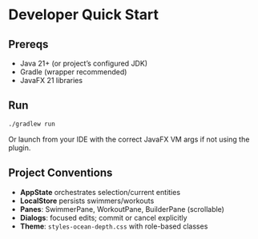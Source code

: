 # Developer Quick Start

## Prereqs
- Java 21+ (or project’s configured JDK)
- Gradle (wrapper recommended)
- JavaFX 21 libraries

## Run
```bash
./gradlew run
```
Or launch from your IDE with the correct JavaFX VM args if not using the plugin.

## Project Conventions
- **AppState** orchestrates selection/current entities
- **LocalStore** persists swimmers/workouts
- **Panes**: SwimmerPane, WorkoutPane, BuilderPane (scrollable)
- **Dialogs**: focused edits; commit or cancel explicitly
- **Theme**: `styles-ocean-depth.css` with role-based classes
